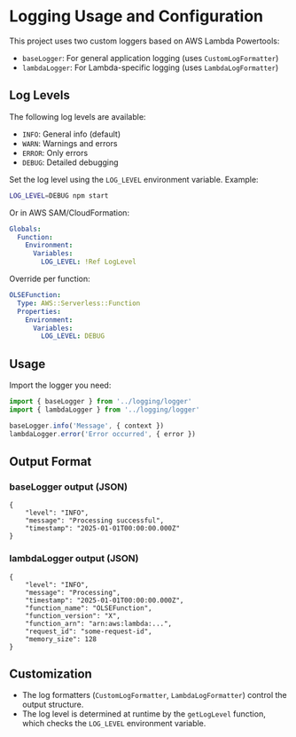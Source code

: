 # Logging Usage and Configuration

This project uses two custom loggers based on AWS Lambda Powertools:

- `baseLogger`: For general application logging (uses `CustomLogFormatter`)
- `lambdaLogger`: For Lambda-specific logging (uses `LambdaLogFormatter`)

## Log Levels

The following log levels are available:

- `INFO`: General info (default)
- `WARN`: Warnings and errors
- `ERROR`: Only errors
- `DEBUG`: Detailed debugging

Set the log level using the `LOG_LEVEL` environment variable. Example:

```sh
LOG_LEVEL=DEBUG npm start
```

Or in AWS SAM/CloudFormation:

```yaml
Globals:
  Function:
    Environment:
      Variables:
        LOG_LEVEL: !Ref LogLevel
```

Override per function:

```yaml
OLSEFunction:
  Type: AWS::Serverless::Function
  Properties:
    Environment:
      Variables:
        LOG_LEVEL: DEBUG
```

## Usage

Import the logger you need:

```typescript
import { baseLogger } from '../logging/logger'
import { lambdaLogger } from '../logging/logger'

baseLogger.info('Message', { context })
lambdaLogger.error('Error occurred', { error })
```

## Output Format

### baseLogger output (JSON)

```
{
    "level": "INFO",
    "message": "Processing successful",
    "timestamp": "2025-01-01T00:00:00.000Z"
}
```

### lambdaLogger output (JSON)

```
{
    "level": "INFO",
    "message": "Processing",
    "timestamp": "2025-01-01T00:00:00.000Z",
    "function_name": "OLSEFunction",
    "function_version": "X",
    "function_arn": "arn:aws:lambda:...",
    "request_id": "some-request-id",
    "memory_size": 128
}
```

## Customization

- The log formatters (`CustomLogFormatter`, `LambdaLogFormatter`) control the output structure.
- The log level is determined at runtime by the `getLogLevel` function, which checks the `LOG_LEVEL` environment variable.

